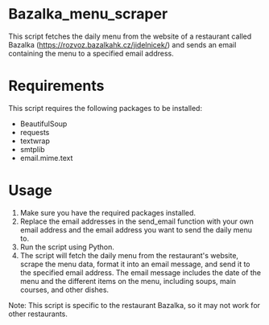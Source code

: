 # Bazalka_menu_scraper

This script fetches the daily menu from the website of a restaurant called Bazalka (https://rozvoz.bazalkahk.cz/jidelnicek/) and sends an email containing the menu to a specified email address.

# Requirements
This script requires the following packages to be installed:

- BeautifulSoup 
- requests 
- textwrap 
- smtplib
- email.mime.text

# Usage

1) Make sure you have the required packages installed.
2) Replace the email addresses in the send_email function with your own email address and the email address you want to send the daily menu to.
3) Run the script using Python.
4) The script will fetch the daily menu from the restaurant's website, scrape the menu data, format it into an email message, and send it to the specified email address. The email message includes the date of the menu and the different items on the menu, including soups, main courses, and other dishes.

Note: This script is specific to the restaurant Bazalka, so it may not work for other restaurants.
